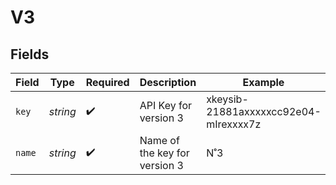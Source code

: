 # V3


## Fields

| Field                                 | Type                                  | Required                              | Description                           | Example                               |
| ------------------------------------- | ------------------------------------- | ------------------------------------- | ------------------------------------- | ------------------------------------- |
| `key`                                 | *string*                              | :heavy_check_mark:                    | API Key for version 3                 | xkeysib-21881axxxxxcc92e04-mIrexxxx7z |
| `name`                                | *string*                              | :heavy_check_mark:                    | Name of the key for version 3         | N˚3                                   |